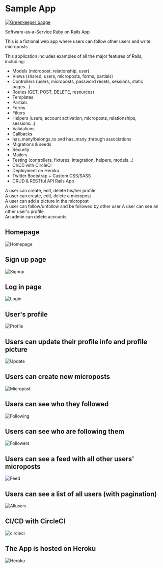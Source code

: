 # Sample App

[![Greenkeeper badge](https://badges.greenkeeper.io/SonyaMoisset/SampleApp_RUBY-ON-RAILS.svg)](https://greenkeeper.io/)

Software-as-a-Service Ruby on Rails App

This is a fictional web app where users can follow other users and write microposts

This application includes examples of all the major features of Rails, including:
- Models (micropost, relationship, user)
- Views (shared, users, microposts, forms, partials)
- Controllers (users, microposts, password resets, sessions, static pages...)
- Routes (GET, POST, DELETE, resources)
- Templates
- Partials
- Forms
- Filters
- Helpers (users, account activation, microposts, relationships, sessions...)
- Validations
- Callbacks
- has_many/belongs_to and has_many :through associations
- Migrations & seeds
- Security
- Mailers
- Testing (controllers, fixtures, integration, helpers, models...)
- CI/CD with CircleCI
- Deployment on Heroku
- Twitter Bootstrap + Custom CSS/SASS
- CRUD & RESTful API Rails App

A user can create, edit, delete his/her profile      
A user can create, edit, delete a micropost     
A user can add a picture in the micropost     
A user can follow/unfollow and be followed by other user 
A user can see an other user's profile      
An admin can delete accounts

## Homepage
![Homepage](https://github.com/SonyaMoisset/sample_app-rails/blob/master/homepage.png)

## Sign up page
![Signup](https://github.com/SonyaMoisset/sample_app-rails/blob/master/signup.png)

## Log in page
![Login](https://github.com/SonyaMoisset/sample_app-rails/blob/master/login.png)

## User's profile
![Profile](https://github.com/SonyaMoisset/sample_app-rails/blob/master/profile.png)

## Users can update their profile info and profile picture
![Update](https://github.com/SonyaMoisset/sample_app-rails/blob/master/update.png)

## Users can create new microposts
![Micropost](https://github.com/SonyaMoisset/sample_app-rails/blob/master/micropost.png)

## Users can see who they followed
![Following](https://github.com/SonyaMoisset/sample_app-rails/blob/master/following.png)

## Users can see who are following them
![Followers](https://github.com/SonyaMoisset/sample_app-rails/blob/master/followers.png)

## Users can see a feed with all other users' microposts
![Feed](https://github.com/SonyaMoisset/sample_app-rails/blob/master/feed.png)

## Users can see a list of all users (with pagination)
![Allusers](https://github.com/SonyaMoisset/sample_app-rails/blob/master/allusers.png)

## CI/CD with CircleCI
![circleci](https://github.com/SonyaMoisset/sample_app-rails/blob/master/circleci.png)

## The App is hosted on Heroku
![Heroku](https://github.com/SonyaMoisset/sample_app-rails/blob/master/heroku.png)
